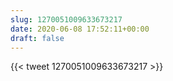 ```yaml
---
slug: 1270051009633673217
date: 2020-06-08 17:52:11+00:00
draft: false
---
```


{{< tweet 1270051009633673217 >}}
